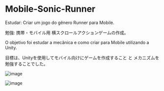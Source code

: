 # Mobile-Sonic-Runner

Estudar:
Criar um jogo do gênero Runner para Mobile.

勉強:
携帯・モバイル用 横スクロールアクションゲームの作成。

O objetivo foi estudar a mecânica e como criar para Mobile utilizando a Unity.

目標は、Unityを使用してモバイル向けにゲームを作成すること と メカニズムを勉強することでした。


![image](https://user-images.githubusercontent.com/47865897/119902544-bfeeff00-bf1d-11eb-8273-df06e18347fb.png)


![image](https://user-images.githubusercontent.com/47865897/119902626-e2811800-bf1d-11eb-9615-06b5a5c9304a.png)
